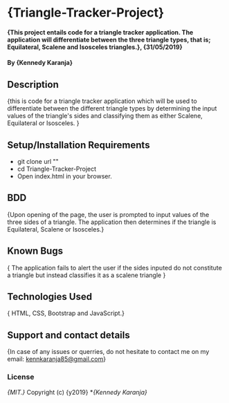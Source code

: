 # {Triangle-Tracker-Project}
#### {This project entails code for a triangle tracker application. The application will differentiate between the three triangle types, that is; Equilateral, Scalene and Isosceles triangles.}, {31/05/2019}
#### By **{Kennedy Karanja}**
## Description
{this is code for a triangle tracker application which will be used to differentiate between the different triangle types by determining the input values of the triangle's sides and classifying them as either Scalene, Equilateral or Isosceles. }
## Setup/Installation Requirements
* git clone url ""
* cd Triangle-Tracker-Project
* Open index.html in your browser.

## BDD
{Upon opening of the page, the user is prompted to input values of the three sides of a triangle. The application then determines if the triangle is Equilateral, Scalene or Isosceles.}
## Known Bugs
{ The application fails to alert the user if the sides inputed do not constitute a triangle but instead classifies it as a scalene triangle }
## Technologies Used
{ HTML, CSS, Bootstrap and JavaScript.}
## Support and contact details
{In case of any issues or querries, do not hesitate to contact me on my email: kennkaranja85@gmail.com}
### License
*{MIT.}*
Copyright (c) {y2019} **{Kennedy Karanja}*